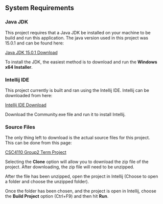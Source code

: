 ## System Requirements ##

### Java JDK ###
This project requires that a Java JDK be installed on your machine to be build and run this application.
The java version used in this project was 15.0.1 and can be found here: 

[Java JDK 15.0.1 Download](https://www.oracle.com/java/technologies/javase/jdk15-archive-downloads.html)

To install the JDK, the easiest method is to download and run the **Windows x64 Installer**.

### Intellij IDE ###
This project currently is built and ran using the Intellij IDE. Intellij can be downloaded from here:

[Intellij IDE Download](https://www.jetbrains.com/idea/download/#section=windows)

Download the Community.exe file and run it to install Intellij.

### Source Files ###
The only thing left to download is the actual source files for this project. This can be done from this page:

[CSC4110 Group2 Term Project](https://git.wayne.edu/gt2533/group2)

Selecting the **Clone** option will allow you to download the zip file of the project. After downloading, the zip file
will need to be unzipped.

After the file has been unzipped, open the project in Intellij (Choose to open a folder and choose the unzipped folder).

Once the folder has been chosen, and the project is open in Intellij, choose the **Build Project** option (Ctrl+F9)
and then hit **Run**.